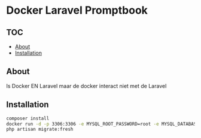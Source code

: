 # Docker Laravel Promptbook

## TOC
-   [About](#about)
-   [Installation](#installation)

## About
Is Docker EN Laravel maar de docker interact niet met de Laravel

## Installation

``` bash
composer install
docker run -d -p 3306:3306 -e MYSQL_ROOT_PASSWORD=root -e MYSQL_DATABASE=promptbook -e MYSQL_USER=bit_academy -e MYSQL_PASSWORD=bit_academy --name=database_for_laravel mysql
php artisan migrate:fresh
```